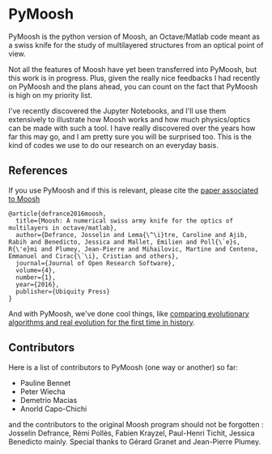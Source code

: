 # PyMoosh



PyMoosh is the python version of Moosh, an Octave/Matlab code meant as a swiss knife for the study of multilayered structures from an optical point of view.

Not all the features of Moosh have yet been transferred into PyMoosh, but this work is in progress. Plus, given the really nice feedbacks I had recently on PyMoosh and the plans ahead, you can count on the fact that PyMoosh is high on my priority list.

I've recently discovered the Jupyter Notebooks, and I'll use them extensively to illustrate how Moosh works and how much physics/optics can be made with such a tool. I have really discovered over the years how far this may go, and I am pretty sure you will be surprised too. This is the kind of codes we use to do our research on an everyday basis.


## References

If you use PyMoosh and if this is relevant, please cite the [paper associated to Moosh](https://openresearchsoftware.metajnl.com/articles/10.5334/jors.100/)

```
@article{defrance2016moosh,
  title={Moosh: A numerical swiss army knife for the optics of multilayers in octave/matlab},
  author={Defrance, Josselin and Lema{\^\i}tre, Caroline and Ajib, Rabih and Benedicto, Jessica and Mallet, Emilien and Poll{\`e}s, R{\'e}mi and Plumey, Jean-Pierre and Mihailovic, Martine and Centeno, Emmanuel and Cirac{\`\i}, Cristian and others},
  journal={Journal of Open Research Software},
  volume={4},
  number={1},
  year={2016},
  publisher={Ubiquity Press}
}
```

And with PyMoosh, we've done cool things, like [comparing evolutionary algorithms and real evolution for the first time in history](https://www.nature.com/articles/s41598-020-68719-3).

## Contributors

Here is a list of contributors to PyMoosh (one way or another) so far:

* Pauline Bennet
* Peter Wiecha
* Demetrio Macias
* Anorld Capo-Chichi

and the contributors to the original Moosh program should not be forgotten : Josselin Defrance, Rémi Pollès, Fabien Krayzel, Paul-Henri Tichit, Jessica Benedicto mainly. Special thanks to Gérard Granet and Jean-Pierre Plumey.
